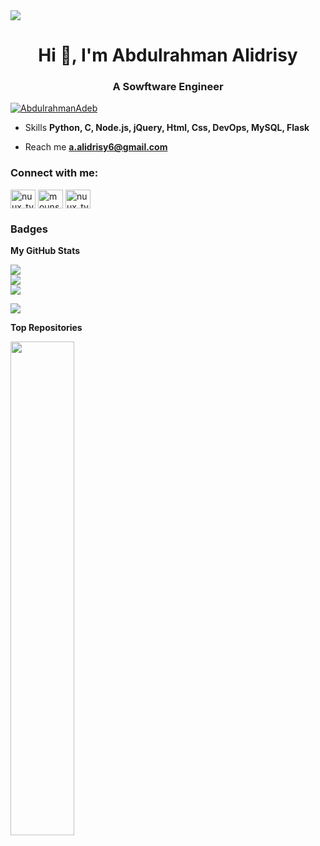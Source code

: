 <div align="left">
   <img src="https://visitor-badge.laobi.icu/badge?page_id=alidrisy.alidrisy&"  />
</div>
<h1 align="center">Hi 👋, I'm Abdulrahman Alidrisy </h1>
<h3 align="center"> A Sowftware Engineer</h3>

<p align="left"> <a href="https://twitter.com/AbdulrahmanAdeb" target="blank"><img src="https://img.shields.io/twitter/follow/AbdulrahmanAdeb?logo=twitter&style=for-the-badge" alt="AbdulrahmanAdeb" /></a> </p>

- Skills **Python, C, Node.js, jQuery, Html, Css, DevOps, MySQL, Flask**

-  Reach me **a.alidrisy6@gmail.com**

  
<h3 align="left">Connect with me:</h3>
<p align="left">
<a href="https://twitter.com/AbdulrahmanAdeb" target="blank"><img align="center" src="https://raw.githubusercontent.com/rahuldkjain/github-profile-readme-generator/master/src/images/icons/Social/twitter.svg" alt="nuux_tv" height="30" width="40" /></a>
<a href="https://www.linkedin.com/in/abdulrahman-alidrisy-7940b8271" target="blank"><img align="center" src="https://raw.githubusercontent.com/rahuldkjain/github-profile-readme-generator/master/src/images/icons/Social/linked-in-alt.svg" alt="mounssif-bouhlaoui-25934570x" height="30" width="40" /></a>
<a href="https://instagram.com/al.idr.isy" target="blank"><img align="center" src="https://raw.githubusercontent.com/rahuldkjain/github-profile-readme-generator/master/src/images/icons/Social/instagram.svg" alt="nuux_tv" height="30" width="40" /></a>

### Badges

<b>My GitHub Stats</b>

![](https://github-readme-stats.vercel.app/api?username=alidrisy&theme=dark&hide_border=false&include_all_commits=false&count_private=false)<br/>
<a href="http://www.github.com/alidrisy"><img src="https://github-readme-streak-stats.herokuapp.com/?user=alidrisy&stroke=ffffff&background=1c1917&ring=0891b2&fire=0891b2&currStreakNum=ffffff&currStreakLabel=0891b2&sideNums=ffffff&sideLabels=ffffff&dates=ffffff&hide_border=true" /></a>  
![](https://github-readme-stats.vercel.app/api/top-langs/?username=alidrisy&theme=dark&hide_border=false&include_all_commits=false&count_private=false&layout=compact)

[![](https://visitcount.itsvg.in/api?id=alidrisy&icon=0&color=0)](https://visitcount.itsvg.in)

<b>Top Repositories</b>

<div width="100%" align="center"><a href="https://github.com/alidrisy/ijar" align="left"><img align="left" width="45%" src="https://github-readme-stats.vercel.app/api/pin/?username=alidrisy&repo=ijar&title_color=0891b2&text_color=ffffff&icon_color=0891b2&bg_color=1c1917&hide_border=true&locale=en" /></a></div><br /><br /><br /><br /><br /><br /><br />
